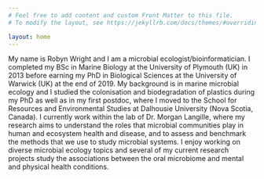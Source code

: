 ```yaml
---
# Feel free to add content and custom Front Matter to this file.
# To modify the layout, see https://jekyllrb.com/docs/themes/#overriding-theme-defaults

layout: home
---
```


My name is Robyn Wright and I am a microbial ecologist/bioinformatician. I completed my BSc in Marine Biology at the University of Plymouth (UK) in 2013 before earning my PhD in Biological Sciences at the University of Warwick (UK) at the end of 2019. My background is in marine microbial ecology and I studied the colonisation and biodegradation of plastics during my PhD as well as in my first postdoc, where I moved to the School for Resources and Environmental Studies at Dalhousie University (Nova Scotia, Canada). I currently work within the lab of Dr. Morgan Langille, where my research aims to understand the roles that microbial communities play in human and ecosystem health and disease, and to assess and benchmark the methods that we use to study microbial systems. I enjoy working on diverse microbial ecology topics and several of my current research projects study the associations between the oral microbiome and mental and physical health conditions. 